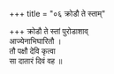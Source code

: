 +++
title = "०६ क्रोडौ ते स्ताम्"

+++
क्रोडौ ते स्तां पुरोडाशाव्  
आज्येनाभिघारितौ ।  
तौ पक्षौ देवि कृत्वा  
सा दातारं दिवं वह ॥
